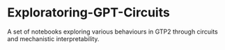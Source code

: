 # Exploratoring-GPT-Circuits

A set of notebooks exploring various behaviours in GTP2 through circuits and mechanistic interpretability. 
